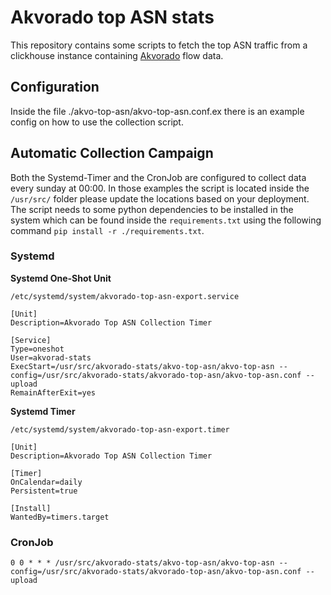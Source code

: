 # Akvorado top ASN stats

This repository contains some scripts to fetch the top ASN traffic from a clickhouse instance containing [Akvorado](https://github.com/akvorado/akvorado) flow data.

## Configuration

Inside the file ./akvo-top-asn/akvo-top-asn.conf.ex there is an example config on how to use the collection script.

## Automatic Collection Campaign

Both the Systemd-Timer and the CronJob are configured to collect data every sunday at 00:00. In those examples the script is located inside the 
`/usr/src/` folder please update the locations based on your deployment. The script needs to some python dependencies to be installed in the 
system which can be found inside the `requirements.txt` using the following command `pip install -r ./requirements.txt`.

### Systemd

**Systemd One-Shot Unit**

`/etc/systemd/system/akvorado-top-asn-export.service`
```
[Unit]
Description=Akvorado Top ASN Collection Timer

[Service]
Type=oneshot
User=akvorad-stats
ExecStart=/usr/src/akvorado-stats/akvo-top-asn/akvo-top-asn --config=/usr/src/akvorado-stats/akvorado-top-asn/akvo-top-asn.conf --upload
RemainAfterExit=yes
```

**Systemd Timer**

`/etc/systemd/system/akvorado-top-asn-export.timer`
```
[Unit]
Description=Akvorado Top ASN Collection Timer

[Timer]
OnCalendar=daily
Persistent=true

[Install]
WantedBy=timers.target
```

### CronJob

```
0 0 * * * /usr/src/akvorado-stats/akvo-top-asn/akvo-top-asn --config=/usr/src/akvorado-stats/akvorado-top-asn/akvo-top-asn.conf --upload
```
